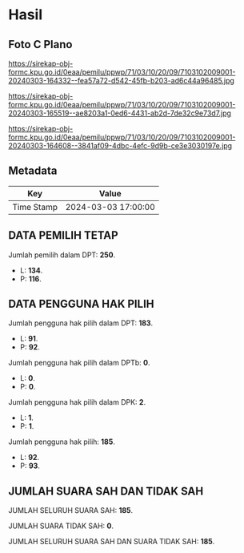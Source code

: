 # Hasil

## Foto C Plano

https://sirekap-obj-formc.kpu.go.id/0eaa/pemilu/ppwp/71/03/10/20/09/7103102009001-20240303-164332--fea57a72-d542-45fb-b203-ad6c44a96485.jpg

https://sirekap-obj-formc.kpu.go.id/0eaa/pemilu/ppwp/71/03/10/20/09/7103102009001-20240303-165519--ae8203a1-0ed6-4431-ab2d-7de32c9e73d7.jpg

https://sirekap-obj-formc.kpu.go.id/0eaa/pemilu/ppwp/71/03/10/20/09/7103102009001-20240303-164608--3841af09-4dbc-4efc-9d9b-ce3e3030197e.jpg


## Metadata

| Key        | Value               |
| ---------- | ------------------- |
| Time Stamp | 2024-03-03 17:00:00 |


## DATA PEMILIH TETAP

Jumlah pemilih dalam DPT: **250**.
 * L: **134**.
 * P: **116**.

## DATA PENGGUNA HAK PILIH

Jumlah pengguna hak pilih dalam DPT: **183**.
 * L: **91**.
 * P: **92**.

Jumlah pengguna hak pilih dalam DPTb: **0**.
 * L: **0**.
 * P: **0**.

Jumlah pengguna hak pilih dalam DPK: **2**.
 * L: **1**.
 * P: **1**.

Jumlah pengguna hak pilih: **185**.
 * L: **92**.
 * P: **93**.

## JUMLAH SUARA SAH DAN TIDAK SAH

JUMLAH SELURUH SUARA SAH: **185**.

JUMLAH SUARA TIDAK SAH: **0**.

JUMLAH SELURUH SUARA SAH DAN SUARA TIDAK SAH: **185**.


